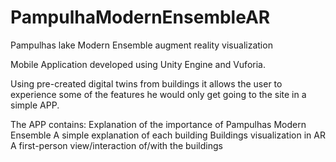 # PampulhaModernEnsembleAR
Pampulhas lake Modern Ensemble augment reality visualization

Mobile Application developed using Unity Engine and Vuforia. 

Using pre-created digital twins from buildings it allows the user to experience some of the features he would only get going to the site in a simple APP.

The APP contains:
  Explanation of the importance of Pampulhas Modern Ensemble
  A simple explanation of each building
  Buildings visualization in AR
  A first-person view/interaction of/with the buildings
